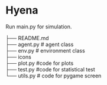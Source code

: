 # Hyena

Run main.py for simulation.

├── README.md <br>
├── agent.py # agent class<br>
├── env.py  # environment class<br>
├── icons<br>
├── plot.py #code for plots<br>
├── test.py #code for statistical test<br>
└── utils.py # code for pygame screen<br>
